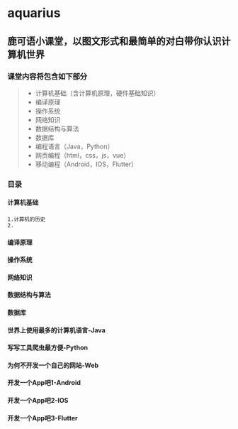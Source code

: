 # aquarius
## **鹿可语小课堂，以图文形式和最简单的对白带你认识计算机世界**  
### 课堂内容将包含如下部分
> - 计算机基础（含计算机原理，硬件基础知识）
> - 编译原理
> - 操作系统
> - 网络知识
> - 数据结构与算法
> - 数据库
> - 编程语言（Java，Python）
> - 网页编程（html，css，js，vue）
> - 移动编程（Android，IOS，Flutter）

### 目录
#### **计算机基础**
    1.计算机的历史
    2.
#### **编译原理**
#### **操作系统**
#### **网络知识**
#### **数据结构与算法**
#### **数据库**
#### **世界上使用最多的计算机语言-Java**
#### **写写工具爬虫最方便-Python**
#### **为何不开发一个自己的网站-Web**
#### **开发一个App吧1-Android**
#### **开发一个App吧2-IOS**
#### **开发一个App吧3-Flutter**